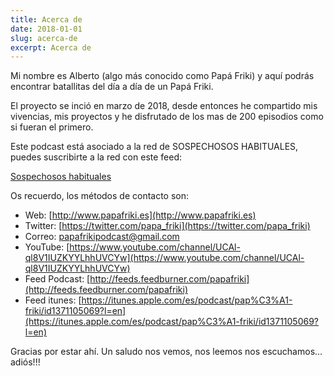 ```yaml
---
title: Acerca de
date: 2018-01-01
slug: acerca-de
excerpt: Acerca de
---
```

Mi nombre es Alberto (algo más conocido como Papá Friki) y aquí podrás encontrar batallitas del día a día de un Papá Friki.

El proyecto se inció en marzo de 2018, desde entonces he compartido mis vivencias, mis proyectos y he disfrutado de los mas de 200 episodios como si fueran el primero.

Este podcast está asociado a la red de SOSPECHOSOS HABITUALES, puedes suscribirte a la red con este feed:

[Sospechosos habituales](https://feedpress.me/sospechososhabituales)

Os recuerdo, los métodos de contacto son:

+ Web: [http://www.papafriki.es](http://www.papafriki.es)
+ Twitter: [https://twitter.com/papa_friki](https://twitter.com/papa_friki)
+ Correo: [papafrikipodcast@gmail.com](papafrikipodcast@gmail.com)
+ YouTube: [https://www.youtube.com/channel/UCAl-ql8V1IUZKYYLhhUVCYw](https://www.youtube.com/channel/UCAl-ql8V1IUZKYYLhhUVCYw)
+ Feed Podcast: [http://feeds.feedburner.com/papafriki](http://feeds.feedburner.com/papafriki)
+ Feed itunes: [https://itunes.apple.com/es/podcast/pap%C3%A1-friki/id1371105069?l=en](https://itunes.apple.com/es/podcast/pap%C3%A1-friki/id1371105069?l=en)

Gracias por estar ahí. Un saludo nos vemos, nos leemos nos escuchamos... adiós!!!
